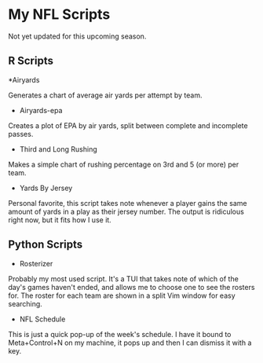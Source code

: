 # My NFL Scripts

Not yet updated for this upcoming season.





## R Scripts

*Airyards

Generates a chart of average air yards per attempt by team.

* Airyards-epa

Creates a plot of EPA by air yards, split between complete and incomplete passes.

* Third and Long Rushing

Makes a simple chart of rushing percentage on 3rd and 5 (or more) per team.

* Yards By Jersey

Personal favorite, this script takes note whenever a player gains the same amount of yards in a play as their jersey number. The output is ridiculous right now, but it fits how I use it.




## Python Scripts

* Rosterizer

Probably my most used script. It's a TUI that takes note of which of the day's games haven't ended, and allows me to choose one to see the rosters for. The roster for each team are shown in a split Vim window for easy searching.

* NFL Schedule

This is just a quick pop-up of the week's schedule. I have it bound to Meta+Control+N on my machine, it pops up and then I can dismiss it with a key.
